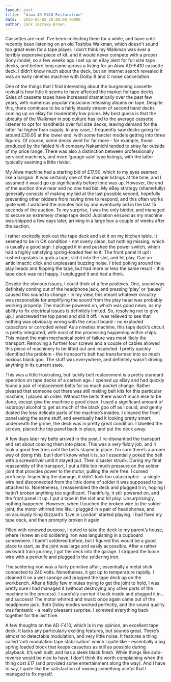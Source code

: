 ```yaml
---
layout: post
title:  "Aiwa AD-F410 Restoration"
date:   2023-03-02 20:00:00 +0000
author: Jack Jazrawy-Brown
---
```

Cassettes are cool. I’ve been collecting them for a while, and have until recently been listening on an old Toshiba Walkman, which doesn't sound too great even for a tape player. I don’t think my Walkman was ever a terribly expensive piece of kit, and it would never compete with a proper Sony model; so a few weeks ago I set up an eBay alert for full size tape decks, and before long came across a listing for an Aiwa AD-F410 cassette deck. I didn’t know much about the deck, but an internet search revealed it was an early nineties machine with Dolby B and C noise cancellation.

One of the things that I find interesting about the burgeoning cassette revival is how little it seems to have affected the market for tape decks. Sales of cassette tapes have increased dramatically over the past few years, with numerous popular musicians releasing albums on tape. Despite this, there continues to be a fairly steady stream of second hand decks coming up on eBay for moderately low prices. My best guess is that the ubiquity of the Walkman in pop culture has led to the average cassette listener to opt for handhelds over full size decks, leaving demand for the latter far higher than supply. In any case, I frequently saw decks going for around £30.00 at the lower end, with some fancier models getting into three figures. Of course, some decks went for far more - for example, those produced by the fabled hi-fi company Nakamichi tended to stray far outside of my price range. There was also a distinction between professionally serviced machines, and more ‘garage sale’ type listings, with the latter typically seeming a little riskier.

My Aiwa machine had a starting bid of £17.50, which to my eyes seemed like a bargain. It was certainly one of the cheaper listings at the time, and I assumed it would go up significantly before time was up. However, the end of the auction drew near and no one had bid. My eBay strategy (shamefully) generally consists of making my bid at the last possible second, hopefully preventing other bidders from having time to respond, and this often works quite well. I watched the minutes tick by and eventually bid in the last 15 seconds of the auction. To my surprise, I was the only bidder, and managed to secure an extremely cheap tape deck! Jubilation ensued as my machine was shipped a few days later, arriving in a large box a couple of weeks after the auction.

I rather excitedly took out the tape deck and set it on my kitchen table. It seemed to be in OK condition - not overly clean, but nothing missing, which is usually a good sign. I plugged it in and pushed the power switch, which had a highly satisfying spring-loaded feel to it. The front panel lit up! I rushed upstairs to grab a tape, slid it into the slot, and hit play. Cue an anticlimactic click and unpleasant buzzing noise. I tried poking around the play heads and flipping the tape, but had more or less the same result - this tape deck was not happy. I unplugged it and had a think.

Despite the obvious issues, I could think of a few positives. One, sound was definitely coming out of the headphone jack, and pressing ‘play’ or ‘pause’ caused this sound to change - in my view, this meant whatever circuitry was responsible for amplifying the sound from the play head was probably working properly. The machine powered on, which was good news, as my ability to fix electrical issues is definitely limited. So, resolving not to give up, I unscrewed the top panel and slid it off. I was relieved to see that nothing was obviously wrong with the circuit board - no exploded capacitors or corroded wires! As a nineties machine, this tape deck’s circuit is pretty integrated, with most of the processing happening within chips. This meant the main mechanical point of failure was most likely the transport. Removing a further four screws and a couple of cables allowed this piece of machinery to be lifted out and inspected. I pretty quickly identified the problem - the transport’s belt had transformed into so much noxious black goo. The stuff was everywhere, and definitely wasn’t driving anything in its current state.

This was a little frustrating, but luckily belt replacement is a pretty standard operation on tape decks of a certain age. I opened up eBay and had quickly found a pair of replacement belts for so much pocket change. Rather pleased that someone out there was still making belt kits for this particular machine, I placed an order. Without the belts there wasn’t much else to be done, except give the machine a good clean. I used a significant amount of isopropyl alcohol to get as much of the black goo off as I could, and gently dusted the less delicate parts of the machine’s insides. I cleaned the front panel using the same stuff, and eventually had it looking pretty smart; underneath the grime, the deck was in pretty great condition. I labelled the screws, placed the top panel back in place, and put the deck away.

A few days later my belts arrived in the post. I re-dismantled the transport and set about coaxing them into place. This was a very fiddly job, and it took a good few tries until the belts stayed in place. I’m sure there’s a proper way of doing this, but I don’t know what it is, so I essentially poked the belt with a screwdriver until it stayed put. Then disaster struck. During my final reassembly of the transport, I put a little too much pressure on the solder joint that provides power to the motor, pulling the wire free. I cursed profusely. Inspecting the damage, it didn’t look too catastrophic - a single wire had disconnected from the little dome of solder it was supposed to be attached to. Nonetheless, I reassembled the deck and plugged it in, hoping I hadn’t broken anything too significant. Thankfully, it still powered on, and the front panel lit up. I put a tape in the slot and hit play. Unsurprisingly, nothing happened. However, when I touched the broken wire to the solder joint, the motor whirred into life. I plugged in a pair of headphones, and miraculously King Gizzard’s ‘Live in London’ started playing. I had fixed my tape deck, and then promptly broken it again.

Filled with renewed purpose, I opted to take the deck to my parent’s house, where I knew an old soldering iron was languishing in a cupboard somewhere. I hadn’t soldered before, but I figured this would be a good place to start, as the joint was large and easily accessible. After a rather awkward train journey, I got the deck into the garage. I stripped the loose wire with a penknife and plugged in the soldering iron.

The soldering iron was a fairly primitive affair, essentially a metal stick connected to 240 volts. Nonetheless, it got up to temperature rapidly. I cleaned it on a wet sponge and propped the tape deck up on the workbench. After a fiddly few minutes trying to get the joint to hold, I was pretty sure I had managed it (without destroying any other parts of the machine in the process). I carefully carried it back inside and plugged it in… and success! The motor whirred and music once again came out of the headphone jack. Both Dolby modes worked perfectly, and the sound quality was fantastic - a really pleasant surprise. I screwed everything back together for the last time.

A few thoughts on the AD-F410, which is in my opinion, an excellent tape deck. It lacks any particularly exciting features, but sounds great. There’s almost no detectable modulation, and very little noise. It features a thing called ‘anti modulation tape stabilisation’ which I quite like - essentially a big spring loaded block that keeps cassettes as still as possible during playback. It’s well built, and has a sleek black finish. While things like auto-reverse would be nice to have, I don’t think it’s worth complaining when the thing cost £17 (and provided some entertainment along the way). And I have to say, I quite like the satisfaction of owning something useful that I managed to fix myself.
